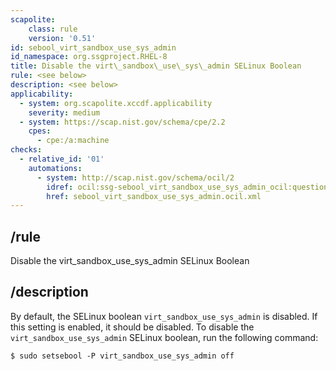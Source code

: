 ```yaml
---
scapolite:
    class: rule
    version: '0.51'
id: sebool_virt_sandbox_use_sys_admin
id_namespace: org.ssgproject.RHEL-8
title: Disable the virt\_sandbox\_use\_sys\_admin SELinux Boolean
rule: <see below>
description: <see below>
applicability:
  - system: org.scapolite.xccdf.applicability
    severity: medium
  - system: https://scap.nist.gov/schema/cpe/2.2
    cpes:
      - cpe:/a:machine
checks:
  - relative_id: '01'
    automations:
      - system: http://scap.nist.gov/schema/ocil/2
        idref: ocil:ssg-sebool_virt_sandbox_use_sys_admin_ocil:questionnaire:1
        href: sebool_virt_sandbox_use_sys_admin.ocil.xml
---
```



## /rule

Disable the virt\_sandbox\_use\_sys\_admin SELinux Boolean

## /description

By
default, the SELinux boolean `virt_sandbox_use_sys_admin` is disabled.
If this setting is enabled, it should be disabled. To disable the
`virt_sandbox_use_sys_admin` SELinux boolean, run the following command:

``` 
$ sudo setsebool -P virt_sandbox_use_sys_admin off
```
